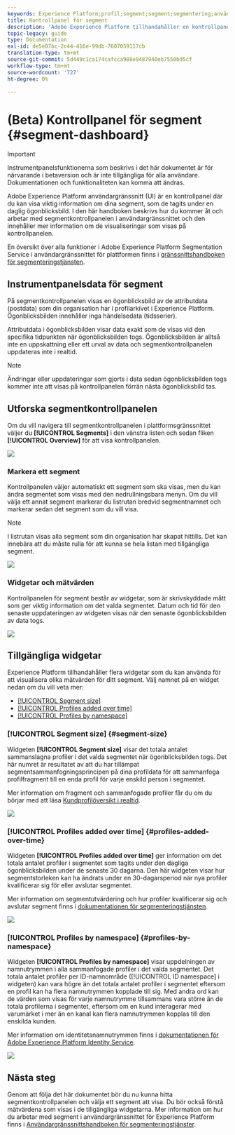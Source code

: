 ```yaml
---
keywords: Experience Platform;profil;segment;segment;segmentering;användargränssnitt;gränssnitt;anpassning;segmentpanel;instrumentpanel
title: Kontrollpanel för segment
description: 'Adobe Experience Platform tillhandahåller en kontrollpanel där du kan visa viktig information om segment som din organisation har skapat. '
topic-legacy: guide
type: Documentation
exl-id: de5e07bc-2c44-416e-99db-7607059117cb
translation-type: tm+mt
source-git-commit: 5d449c1ca174cafcca988e9487940eb7550bd5cf
workflow-type: tm+mt
source-wordcount: '727'
ht-degree: 0%

---
```


# (Beta) Kontrollpanel för segment {#segment-dashboard}

>[!IMPORTANT]
>
>Instrumentpanelsfunktionerna som beskrivs i det här dokumentet är för närvarande i betaversion och är inte tillgängliga för alla användare. Dokumentationen och funktionaliteten kan komma att ändras.

Adobe Experience Platform användargränssnitt (UI) är en kontrollpanel där du kan visa viktig information om dina segment, som de tagits under en daglig ögonblicksbild. I den här handboken beskrivs hur du kommer åt och arbetar med segmentkontrollpanelen i användargränssnittet och den innehåller mer information om de visualiseringar som visas på kontrollpanelen.

En översikt över alla funktioner i Adobe Experience Platform Segmentation Service i användargränssnittet för plattformen finns i [gränssnittshandboken för segmenteringstjänsten](../../segmentation/ui/overview.md).

## Instrumentpanelsdata för segment

På segmentkontrollpanelen visas en ögonblicksbild av de attributdata (postdata) som din organisation har i profilarkivet i Experience Platform. Ögonblicksbilden innehåller inga händelsedata (tidsserier).

Attributdata i ögonblicksbilden visar data exakt som de visas vid den specifika tidpunkten när ögonblicksbilden togs. Ögonblicksbilden är alltså inte en uppskattning eller ett urval av data och segmentkontrollpanelen uppdateras inte i realtid.

>[!NOTE]
>
>Ändringar eller uppdateringar som gjorts i data sedan ögonblicksbilden togs kommer inte att visas på kontrollpanelen förrän nästa ögonblicksbild tas.

## Utforska segmentkontrollpanelen

Om du vill navigera till segmentkontrollpanelen i plattformsgränssnittet väljer du **[!UICONTROL Segments]** i den vänstra listen och sedan fliken **[!UICONTROL Overview]** för att visa kontrollpanelen.

![](../images/segments/dashboard-overview.png)

### Markera ett segment

Kontrollpanelen väljer automatiskt ett segment som ska visas, men du kan ändra segmentet som visas med den nedrullningsbara menyn. Om du vill välja ett annat segment markerar du listrutan bredvid segmentnamnet och markerar sedan det segment som du vill visa.

>[!NOTE]
>
>I listrutan visas alla segment som din organisation har skapat hittills. Det kan innebära att du måste rulla för att kunna se hela listan med tillgängliga segment.

![](../images/segments/change-segment.png)

### Widgetar och mätvärden

Kontrollpanelen för segment består av widgetar, som är skrivskyddade mått som ger viktig information om det valda segmentet. Datum och tid för den senaste uppdateringen av widgeten visas när den senaste ögonblicksbilden av data togs.

![](../images/segments/widget-timestamp.png)

## Tillgängliga widgetar

Experience Platform tillhandahåller flera widgetar som du kan använda för att visualisera olika mätvärden för ditt segment. Välj namnet på en widget nedan om du vill veta mer:

* [[!UICONTROL Segment size]](#segment-size)
* [[!UICONTROL Profiles added over time]](#profiles-added-over-time)
* [[!UICONTROL Profiles by namespace]](#profiles-by-namespace)

### [!UICONTROL Segment size] {#segment-size}

Widgeten **[!UICONTROL Segment size]** visar det totala antalet sammanslagna profiler i det valda segmentet när ögonblicksbilden togs. Det här numret är resultatet av att du har tillämpat segmentsammanfogningsprincipen på dina profildata för att sammanfoga profilfragment till en enda profil för varje enskild person i segmentet.

Mer information om fragment och sammanfogade profiler får du om du börjar med att läsa [Kundprofilöversikt i realtid](../../profile/home.md).

![](../images/segments/segment-size.png)

### [!UICONTROL Profiles added over time] {#profiles-added-over-time}

Widgeten **[!UICONTROL Profiles added over time]** ger information om det totala antalet profiler i segmentet som tagits under den dagliga ögonblicksbilden under de senaste 30 dagarna. Den här widgeten visar hur segmentstorleken kan ha ändrats under en 30-dagarsperiod när nya profiler kvalificerar sig för eller avslutar segmentet.

Mer information om segmentutvärdering och hur profiler kvalificerar sig och avslutar segment finns i [dokumentationen för segmenteringstjänsten](../../segmentation/home.md).

![](../images/segments/profiles-added-over-time.png)

### [!UICONTROL Profiles by namespace] {#profiles-by-namespace}

Widgeten **[!UICONTROL Profiles by namespace]** visar uppdelningen av namnutrymmen i alla sammanfogade profiler i det valda segmentet. Det totala antalet profiler per ID-namnområde ([!UICONTROL ID namespace] i widgeten) kan vara högre än det totala antalet profiler i segmentet eftersom en profil kan ha flera namnutrymmen kopplade till sig. Med andra ord kan de värden som visas för varje namnutrymme tillsammans vara större än de totala profilerna i segmentet, eftersom om en kund interagerar med varumärket i mer än en kanal kan flera namnutrymmen kopplas till den enskilda kunden.

Mer information om identitetsnamnutrymmen finns i [dokumentationen för Adobe Experience Platform Identity Service](../../identity-service/home.md).

![](../images/segments/profiles-by-namespace.png)

## Nästa steg

Genom att följa det här dokumentet bör du nu kunna hitta segmentkontrollpanelen och välja ett segment att visa. Du bör också förstå mätvärdena som visas i de tillgängliga widgetarna. Mer information om hur du arbetar med segment i användargränssnittet för Experience Platform finns i [Användargränssnittshandboken för segmenteringstjänster](../../segmentation/ui/overview.md).
